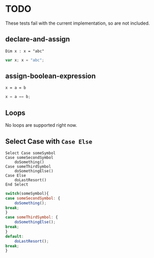 # TODO

These tests fail with the current implementation, so are not included.

## declare-and-assign

```vbs
Dim x : x = "abc"

```

```js
var x; x = "abc";

```

## assign-boolean-expression

```vbs
x = a = b

```

```js
x = a == b;

```

## Loops

No loops are supported right now.

## Select Case with `Case Else`

```vbs
Select Case someSymbol
Case someSecondSymbol
    doSomething()
Case someThirdSymbol
    doSomethingElse()
Case Else
    doLastResort()
End Select

```

```js
switch(someSymbol){
case someSecondSymbol: {
    doSomething();
break;
}
case someThirdSymbol: {
    doSomethingElse();
break;
}
default:
    doLastResort();
break;
}

```
